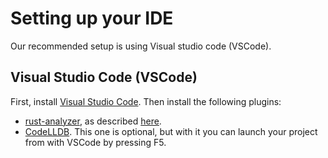 
# Setting up your IDE

Our recommended setup is using Visual studio code (VSCode).

## Visual Studio Code (VSCode)

First, install [Visual Studio Code](https://code.visualstudio.com/). Then install the following plugins:
- [rust-analyzer](https://rust-analyzer.github.io/), as described [here](https://code.visualstudio.com/docs/languages/rust).
- [CodeLLDB](https://marketplace.visualstudio.com/items?itemName=vadimcn.vscode-lldb). This one is optional, but with it you can launch your project from with VSCode by pressing F5.

